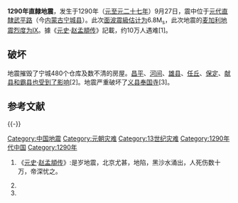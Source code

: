**1290年直隸地震**，发生于1290年（[元](../Page/元朝.md "wikilink")[至元二十七年](../Page/至元_\(忽必烈\).md "wikilink")）9月27日，震中位于[元代直隸](https://zh.wikipedia.org/wiki/元代 "wikilink")[武平路](https://zh.wikipedia.org/wiki/武平路 "wikilink")（今[内蒙古](https://zh.wikipedia.org/wiki/内蒙古 "wikilink")[宁城县](../Page/宁城县.md "wikilink")）。此次[面波震級估计为](https://zh.wikipedia.org/wiki/面波震級 "wikilink")6.8M<sub>s</sub>，此次地震的[麦加利地震烈度为IX](https://zh.wikipedia.org/wiki/麦加利地震烈度 "wikilink")。據《[元史](../Page/元史.md "wikilink")·[赵孟頫传](https://zh.wikipedia.org/wiki/赵孟頫 "wikilink")》記載，约10万人遇难\[1\]。

## 破坏

地震摧毁了宁城480个仓库及数不清的房屋。[昌平](https://zh.wikipedia.org/wiki/昌平 "wikilink")、[河间](https://zh.wikipedia.org/wiki/河间 "wikilink")、[雄县](../Page/雄县.md "wikilink")、[任丘](https://zh.wikipedia.org/wiki/任丘 "wikilink")、[保定](https://zh.wikipedia.org/wiki/保定 "wikilink")、[献县和](../Page/献县.md "wikilink")[霸县也受到了影响](https://zh.wikipedia.org/wiki/霸县 "wikilink")\[2\]。地震严重破坏了[义县](../Page/义县.md "wikilink")[奉国寺](../Page/奉国寺.md "wikilink")\[3\]。

## 参考文献

{{-}}

[Category:中国地震](https://zh.wikipedia.org/wiki/Category:中国地震 "wikilink")
[Category:元朝灾难](https://zh.wikipedia.org/wiki/Category:元朝灾难 "wikilink")
[Category:13世纪灾难](https://zh.wikipedia.org/wiki/Category:13世纪灾难 "wikilink")
[Category:1290年代中国](https://zh.wikipedia.org/wiki/Category:1290年代中国 "wikilink")
[Category:1290年](https://zh.wikipedia.org/wiki/Category:1290年 "wikilink")

1.  《[元史](https://zh.wikipedia.org/wiki/:s:元史 "wikilink")·[赵孟頫传](https://zh.wikipedia.org/wiki/:s:元史/卷172#趙孟頫 "wikilink")》:是岁地震，北京尤甚，地陷，黑沙水涌出，人死伤数十万，帝深忧之。

2.
3.